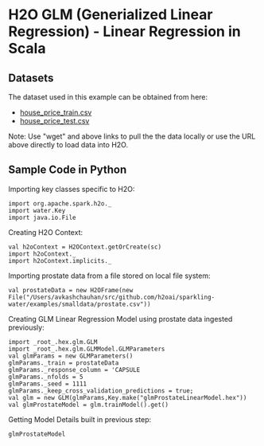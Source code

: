 # H2O GLM (Generialized Linear Regression) - Linear Regression in Scala #

## Datasets ##
The dataset used in this example can be obtained from here:
 - [house_price_train.csv](https://raw.githubusercontent.com/Avkash/mldl/master/data/house_price_train.csv)
 - [house_price_test.csv](https://raw.githubusercontent.com/Avkash/mldl/master/data/house_price_test.csv)

Note: Use "wget" and above links to pull the the data locally or use the URL above directly to load data into H2O.

## Sample Code in Python ##

Importing key classes specific to H2O:
```
import org.apache.spark.h2o._
import water.Key
import java.io.File
```

Creating H2O Context:
```
val h2oContext = H2OContext.getOrCreate(sc)
import h2oContext._
import h2oContext.implicits._
```

Importing prostate data from a file stored on local file system:
```
val prostateData = new H2OFrame(new File("/Users/avkashchauhan/src/github.com/h2oai/sparkling-water/examples/smalldata/prostate.csv"))
```

Creating GLM Linear Regression Model using prostate data ingested previously:
```
import _root_.hex.glm.GLM
import _root_.hex.glm.GLMModel.GLMParameters
val glmParams = new GLMParameters()
glmParams._train = prostateData
glmParams._response_column = 'CAPSULE
glmParams._nfolds = 5
glmParams._seed = 1111
glmParams._keep_cross_validation_predictions = true;
val glm = new GLM(glmParams,Key.make("glmProstateLinearModel.hex"))
val glmProstateModel = glm.trainModel().get()
```

Getting Model Details built in previous step:
```
glmProstateModel
```

